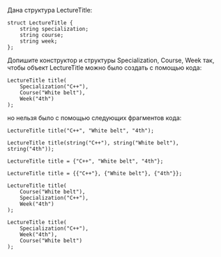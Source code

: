 Дана структура LectureTitle:

	struct LectureTitle {
		string specialization;
		string course;
		string week;
	};
	
Допишите конструктор и структуры Specialization, Course, Week так, 
чтобы объект LectureTitle можно было создать с помощью кода:

	LectureTitle title(
		Specialization("C++"),
		Course("White belt"),
		Week("4th")
	);
	
но нельзя было с помощью следующих фрагментов кода:

	LectureTitle title("C++", "White belt", "4th");

	LectureTitle title(string("C++"), string("White belt"), string("4th"));

	LectureTitle title = {"C++", "White belt", "4th"};

	LectureTitle title = {{"C++"}, {"White belt"}, {"4th"}};

	LectureTitle title(
		Course("White belt"),
		Specialization("C++"),
		Week("4th")
	);

	LectureTitle title(
	    Specialization("C++"),
	    Week("4th"),
	    Course("White belt")
	);
